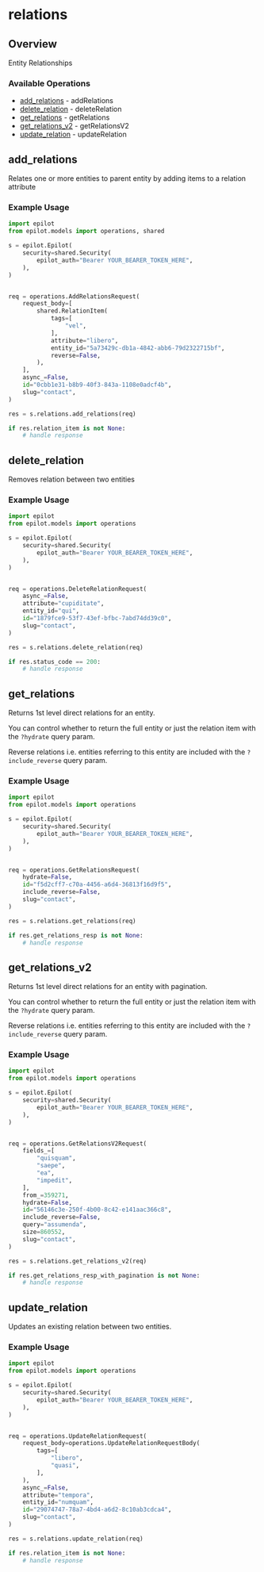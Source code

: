 # relations

## Overview

Entity Relationships

### Available Operations

* [add_relations](#add_relations) - addRelations
* [delete_relation](#delete_relation) - deleteRelation
* [get_relations](#get_relations) - getRelations
* [get_relations_v2](#get_relations_v2) - getRelationsV2
* [update_relation](#update_relation) - updateRelation

## add_relations

Relates one or more entities to parent entity by adding items to a relation attribute

### Example Usage

```python
import epilot
from epilot.models import operations, shared

s = epilot.Epilot(
    security=shared.Security(
        epilot_auth="Bearer YOUR_BEARER_TOKEN_HERE",
    ),
)


req = operations.AddRelationsRequest(
    request_body=[
        shared.RelationItem(
            tags=[
                "vel",
            ],
            attribute="libero",
            entity_id="5a73429c-db1a-4842-abb6-79d2322715bf",
            reverse=False,
        ),
    ],
    async_=False,
    id="0cbb1e31-b8b9-40f3-843a-1108e0adcf4b",
    slug="contact",
)

res = s.relations.add_relations(req)

if res.relation_item is not None:
    # handle response
```

## delete_relation

Removes relation between two entities

### Example Usage

```python
import epilot
from epilot.models import operations

s = epilot.Epilot(
    security=shared.Security(
        epilot_auth="Bearer YOUR_BEARER_TOKEN_HERE",
    ),
)


req = operations.DeleteRelationRequest(
    async_=False,
    attribute="cupiditate",
    entity_id="qui",
    id="1879fce9-53f7-43ef-bfbc-7abd74dd39c0",
    slug="contact",
)

res = s.relations.delete_relation(req)

if res.status_code == 200:
    # handle response
```

## get_relations

Returns 1st level direct relations for an entity.

You can control whether to return the full entity or just the relation item with the `?hydrate` query param.

Reverse relations i.e. entities referring to this entity are included with the `?include_reverse` query param.


### Example Usage

```python
import epilot
from epilot.models import operations

s = epilot.Epilot(
    security=shared.Security(
        epilot_auth="Bearer YOUR_BEARER_TOKEN_HERE",
    ),
)


req = operations.GetRelationsRequest(
    hydrate=False,
    id="f5d2cff7-c70a-4456-a6d4-36813f16d9f5",
    include_reverse=False,
    slug="contact",
)

res = s.relations.get_relations(req)

if res.get_relations_resp is not None:
    # handle response
```

## get_relations_v2

Returns 1st level direct relations for an entity with pagination.

You can control whether to return the full entity or just the relation item with the `?hydrate` query param.

Reverse relations i.e. entities referring to this entity are included with the `?include_reverse` query param.


### Example Usage

```python
import epilot
from epilot.models import operations

s = epilot.Epilot(
    security=shared.Security(
        epilot_auth="Bearer YOUR_BEARER_TOKEN_HERE",
    ),
)


req = operations.GetRelationsV2Request(
    fields_=[
        "quisquam",
        "saepe",
        "ea",
        "impedit",
    ],
    from_=359271,
    hydrate=False,
    id="56146c3e-250f-4b00-8c42-e141aac366c8",
    include_reverse=False,
    query="assumenda",
    size=860552,
    slug="contact",
)

res = s.relations.get_relations_v2(req)

if res.get_relations_resp_with_pagination is not None:
    # handle response
```

## update_relation

Updates an existing relation between two entities.

### Example Usage

```python
import epilot
from epilot.models import operations

s = epilot.Epilot(
    security=shared.Security(
        epilot_auth="Bearer YOUR_BEARER_TOKEN_HERE",
    ),
)


req = operations.UpdateRelationRequest(
    request_body=operations.UpdateRelationRequestBody(
        tags=[
            "libero",
            "quasi",
        ],
    ),
    async_=False,
    attribute="tempora",
    entity_id="numquam",
    id="29074747-78a7-4bd4-a6d2-8c10ab3cdca4",
    slug="contact",
)

res = s.relations.update_relation(req)

if res.relation_item is not None:
    # handle response
```
